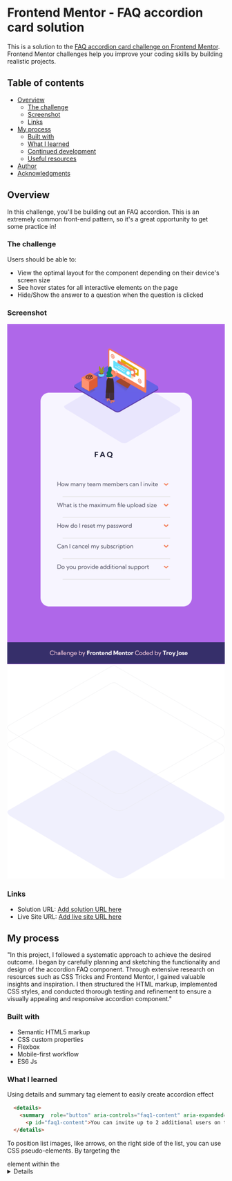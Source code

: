 # Frontend Mentor - FAQ accordion card solution

This is a solution to the [FAQ accordion card challenge on Frontend Mentor](https://www.frontendmentor.io/challenges/faq-accordion-card-XlyjD0Oam). Frontend Mentor challenges help you improve your coding skills by building realistic projects. 

## Table of contents

- [Overview](#overview)
  - [The challenge](#the-challenge)
  - [Screenshot](#screenshot)
  - [Links](#links)
- [My process](#my-process)
  - [Built with](#built-with)
  - [What I learned](#what-i-learned)
  - [Continued development](#continued-development)
  - [Useful resources](#useful-resources)
- [Author](#author)
- [Acknowledgments](#acknowledgments)



## Overview
  In this challenge, you'll be building out an FAQ accordion. This is an extremely common front-end pattern, so it's a great opportunity to get some practice in!

### The challenge

Users should be able to:

- View the optimal layout for the component depending on their device's screen size
- See hover states for all interactive elements on the page
- Hide/Show the answer to a question when the question is clicked

### Screenshot

![](./images/screenshot_mobile.png)
![](./images/bg-pattern-desktop.svg)

### Links

- Solution URL: [Add solution URL here](https://your-solution-url.com)
- Live Site URL: [Add live site URL here](https://your-live-site-url.com)

## My process

"In this project, I followed a systematic approach to achieve the desired outcome. I began by carefully planning and sketching the functionality and design of the accordion FAQ component. Through extensive research on resources such as CSS Tricks and Frontend Mentor, I gained valuable insights and inspiration. I then structured the HTML markup, implemented CSS styles, and conducted thorough testing and refinement to ensure a visually appealing and responsive accordion component."

### Built with

- Semantic HTML5 markup
- CSS custom properties
- Flexbox
- Mobile-first workflow
- ES6 Js

### What I learned

Using details and summary tag element to easily create accordion effect

```html
  <details>
    <summary  role="button" aria-controls="faq1-content" aria-expanded="false">How many team members can I invite</summary>
      <p id="faq1-content">You can invite up to 2 additional users on the Free plan. There is no limit on team members for the Premium plan.</p> 
  </details>
```
To position list images, like arrows, on the right side of the list, you can use CSS pseudo-elements. By targeting the <summary> element within the <details> element, you can use the ::after pseudo-element to add additional content to the summary. 

```css
summary::after {
  content: url(./images/icon-arrow-down.svg);
  position: absolute;
  right: -1.8em;
  transition: transform 0.3s ease; 
}
```

### Continued development

This project is an accordion FAQ component that allows for collapsible sections of frequently asked questions. It was created to provide an interactive and user-friendly way to present and organize information.

### Useful resources

- [CSS Gradient](https://www.example.comhttps://cssgradient.io/https://www.example.com) - Help me to  deepening my understanding of gradient usage and providing me with the necessary knowledge to incorporate gradients as backgrounds in my project."
- [CSS Tricks](https://css-tricks.com/exploring-what-the-details-and-summary-elements-can-do/) - The website provided valuable insights and guidance on utilizing the <details> and <summary> elements effectively. It significantly contributed to my knowledge and enabled me to implement a functional and user-friendly accordion component in my project."

## Author

- Frontend Mentor - [@troyjosedev](https://www.frontendmentor.io/profile/troyjosedev)
- Github - [@troyjosedev](https://github.com/troyjosedev)

## Acknowledgments

Special thanks to Frontend Mentor (https://www.frontendmentor.io/) for providing the design challenge that inspired this project. Their platform has been instrumental in honing my front-end development skills.

I would also like to acknowledge CSS Tricks (https://css-tricks.com/) for their invaluable resources and tutorials. Their content has helped me deepen my understanding of CSS and solve various challenges throughout this project.


